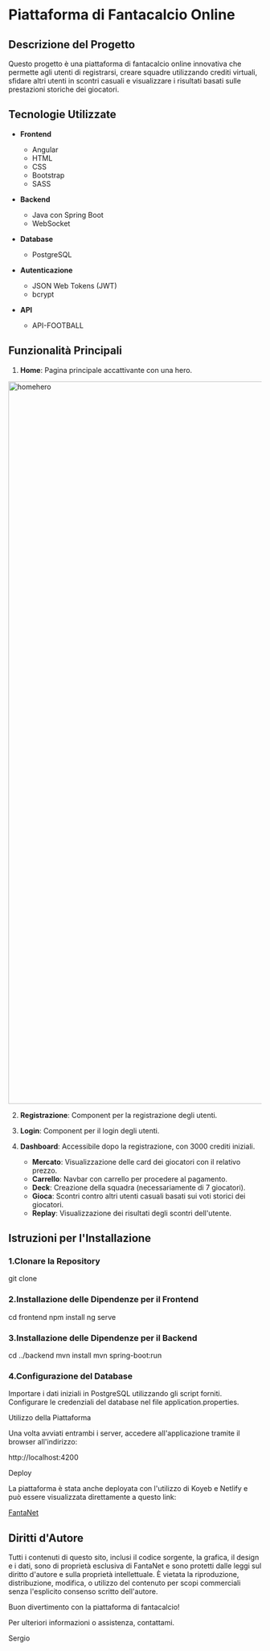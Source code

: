 # Piattaforma di Fantacalcio Online

## Descrizione del Progetto

Questo progetto è una piattaforma di fantacalcio online innovativa che permette agli utenti di registrarsi, creare squadre utilizzando crediti virtuali, sfidare altri utenti in scontri casuali e visualizzare i risultati basati sulle prestazioni storiche dei giocatori.

## Tecnologie Utilizzate

- **Frontend**
  - Angular
  - HTML
  - CSS
  - Bootstrap
  - SASS

- **Backend**
  - Java con Spring Boot
  - WebSocket

- **Database**
  - PostgreSQL

- **Autenticazione**
  - JSON Web Tokens (JWT)
  - bcrypt

- **API**
  - API-FOOTBALL

## Funzionalità Principali

1. **Home**: Pagina principale accattivante con una hero.
<img width="1438" alt="homehero" src="https://github.com/SerNo-dev/FantaNet/assets/131872447/29ac321d-a1d9-4775-af71-9a4c62705300">

2. **Registrazione**: Component per la registrazione degli utenti.

3. **Login**: Component per il login degli utenti.
4. **Dashboard**: Accessibile dopo la registrazione, con 3000 crediti iniziali.
   - **Mercato**: Visualizzazione delle card dei giocatori con il relativo prezzo.
   - **Carrello**: Navbar con carrello per procedere al pagamento.
   - **Deck**: Creazione della squadra (necessariamente di 7 giocatori).
   - **Gioca**: Scontri contro altri utenti casuali basati sui voti storici dei giocatori.
   - **Replay**: Visualizzazione dei risultati degli scontri dell'utente.

## Istruzioni per l'Installazione

### 1.Clonare la Repository

git clone <URL-della-repository>

### 2.Installazione delle Dipendenze per il Frontend


cd frontend
npm install
ng serve

### 3.Installazione delle Dipendenze per il Backend

cd ../backend
mvn install
mvn spring-boot:run

### 4.Configurazione del Database

 Importare i dati iniziali in PostgreSQL utilizzando gli script forniti.
 Configurare le credenziali del database nel file application.properties.

Utilizzo della Piattaforma

Una volta avviati entrambi i server, accedere all'applicazione tramite il browser all'indirizzo:

http://localhost:4200

Deploy

La piattaforma è stata anche deployata con l'utilizzo di Koyeb e Netlify e può essere visualizzata
 direttamente a questo link:

[FantaNet](https://fantanet.netlify.app/)

## Diritti d'Autore

Tutti i contenuti di questo sito, inclusi il codice sorgente, la grafica, il design e i dati, sono di proprietà esclusiva di FantaNet e sono protetti dalle leggi sul diritto d'autore e sulla proprietà intellettuale. È vietata la riproduzione, distribuzione, modifica, o utilizzo del contenuto per scopi commerciali senza l'esplicito consenso scritto dell'autore.

Buon divertimento con la piattaforma di fantacalcio!

Per ulteriori informazioni o assistenza, contattami.


Sergio
